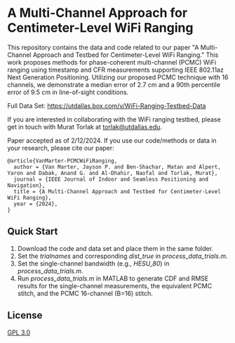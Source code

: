 # A Multi-Channel Approach for Centimeter-Level WiFi Ranging

This repository contains the data and code related to our paper "A Multi-Channel Approach and Testbed for Centimeter-Level WiFi Ranging." This work proposes methods for phase-coherent multi-channel (PCMC) WiFi ranging using timestamp and CFR measurements supporting IEEE 802.11az Next Generation Positioning. Utilizing our proposed PCMC technique with 16 channels, we demonstrate a median error of 2.7 cm and a 90th percentile error of 9.5 cm in line-of-sight conditions.

Full Data Set:
https://utdallas.box.com/v/WiFi-Ranging-Testbed-Data

If you are interested in collaborating with the WiFi ranging testbed, please get in touch with Murat Torlak at torlak@utdallas.edu.

Paper accepted as of 2/12/2024. If you use our code/methods or data in your research, please cite our paper:  
```
@article{VanMarter-PCMCWiFiRanging,
  author = {Van Marter, Jayson P. and Ben-Shachar, Matan and Alpert, Yaron and Dabak, Anand G. and Al-Dhahir, Naofal and Torlak, Murat},
  journal = {IEEE Journal of Indoor and Seamless Positioning and Navigation}, 
  title = {A Multi-Channel Approach and Testbed for Centimeter-Level WiFi Ranging}, 
  year = {2024},
}
```

## Quick Start

1. Download the code and data set and place them in the same folder.
2. Set the _trialnames_ and corresponding _dist_true_ in _process_data_trials.m_.
3. Set the single-channel bandwidth (e.g., _HESU_80_) in _process_data_trials.m_.
4. Run _process_data_trials.m_ in MATLAB to generate CDF and RMSE results for the single-channel measurements, the equivalent PCMC stitch, and the PCMC 16-channel (B=16) stitch.

## License
[GPL 3.0](https://choosealicense.com/licenses/gpl-3.0/)
